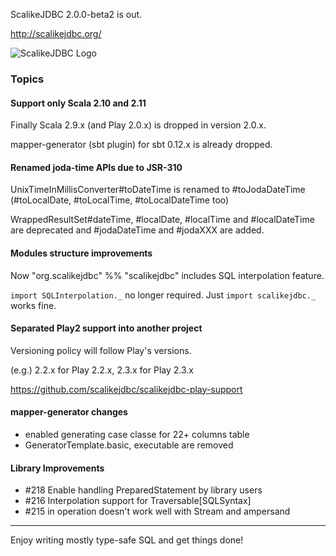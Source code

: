 ScalikeJDBC 2.0.0-beta2 is out. 

http://scalikejdbc.org/

![ScalikeJDBC Logo](http://scalikejdbc.org/images/logo.png)

### Topics

#### Support only Scala 2.10 and 2.11

Finally Scala 2.9.x (and Play 2.0.x) is dropped in version 2.0.x.

mapper-generator (sbt plugin) for sbt 0.12.x is already dropped.

#### Renamed joda-time APIs due to JSR-310

UnixTimeInMillisConverter#toDateTime is renamed to #toJodaDateTime (#toLocalDate, #toLocalTime, #toLocalDateTime too)

WrappedResultSet#dateTime, #localDate, #localTime and #localDateTime are deprecated and #jodaDateTime and #jodaXXX are added.

#### Modules structure improvements

Now "org.scalikejdbc" %% "scalikejdbc" includes SQL interpolation feature. 

`import SQLInterpolation._` no longer required. Just `import scalikejdbc._` works fine.

#### Separated Play2 support into another project

Versioning policy will follow Play's versions. 

(e.g.) 2.2.x for Play 2.2.x, 2.3.x for Play 2.3.x

https://github.com/scalikejdbc/scalikejdbc-play-support

#### mapper-generator changes

- enabled generating case classe for 22+ columns table
- GeneratorTemplate.basic, executable are removed

#### Library Improvements

- #218 Enable handling PreparedStatement by library users
- #216 Interpolation support for Traversable[SQLSyntax]
- #215 in operation doesn't work well with Stream and ampersand

---

Enjoy writing mostly type-safe SQL and get things done!


